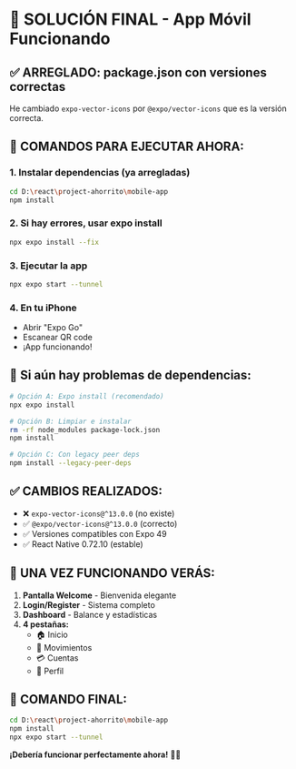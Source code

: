 # 🎉 SOLUCIÓN FINAL - App Móvil Funcionando

## ✅ **ARREGLADO: package.json con versiones correctas**

He cambiado `expo-vector-icons` por `@expo/vector-icons` que es la versión correcta.

## 🚀 **COMANDOS PARA EJECUTAR AHORA:**

### 1. **Instalar dependencias (ya arregladas)**
```bash
cd D:\react\project-ahorrito\mobile-app
npm install
```

### 2. **Si hay errores, usar expo install**
```bash
npx expo install --fix
```

### 3. **Ejecutar la app**
```bash
npx expo start --tunnel
```

### 4. **En tu iPhone**
- Abrir "Expo Go" 
- Escanear QR code
- ¡App funcionando!

## 🔧 **Si aún hay problemas de dependencias:**

```bash
# Opción A: Expo install (recomendado)
npx expo install

# Opción B: Limpiar e instalar
rm -rf node_modules package-lock.json
npm install

# Opción C: Con legacy peer deps
npm install --legacy-peer-deps
```

## ✅ **CAMBIOS REALIZADOS:**

- ❌ `expo-vector-icons@^13.0.0` (no existe)
- ✅ `@expo/vector-icons@^13.0.0` (correcto)
- ✅ Versiones compatibles con Expo 49
- ✅ React Native 0.72.10 (estable)

## 📱 **UNA VEZ FUNCIONANDO VERÁS:**

1. **Pantalla Welcome** - Bienvenida elegante
2. **Login/Register** - Sistema completo  
3. **Dashboard** - Balance y estadísticas
4. **4 pestañas:**
   - 🏠 Inicio
   - 📝 Movimientos
   - 💳 Cuentas  
   - 👤 Perfil

## 🎯 **COMANDO FINAL:**

```bash
cd D:\react\project-ahorrito\mobile-app
npm install
npx expo start --tunnel
```

**¡Debería funcionar perfectamente ahora!** 🚀📱